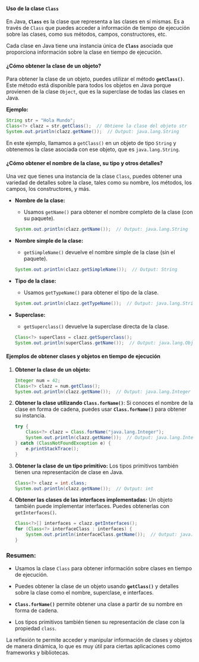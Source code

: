 
#### Uso de la clase `Class`

En Java, **`Class`** es la clase que representa a las clases en sí mismas. Es a través de `Class` que puedes acceder a información de tiempo de ejecución sobre las clases, como sus métodos, campos, constructores, etc.

Cada clase en Java tiene una instancia única de **`Class`** asociada que proporciona información sobre la clase en tiempo de ejecución.

#### ¿Cómo obtener la clase de un objeto?

Para obtener la clase de un objeto, puedes utilizar el método **`getClass()`**. Este método está disponible para todos los objetos en Java porque provienen de la clase `Object`, que es la superclase de todas las clases en Java.

**Ejemplo:**

```java
String str = "Hola Mundo";
Class<?> clazz = str.getClass();  // Obtiene la clase del objeto str
System.out.println(clazz.getName());  // Output: java.lang.String
```

En este ejemplo, llamamos a `getClass()` en un objeto de tipo `String` y obtenemos la clase asociada con ese objeto, que es `java.lang.String`.

#### ¿Cómo obtener el nombre de la clase, su tipo y otros detalles?

Una vez que tienes una instancia de la clase `Class`, puedes obtener una variedad de detalles sobre la clase, tales como su nombre, los métodos, los campos, los constructores, y más.

- **Nombre de la clase:**
    
    - Usamos `getName()` para obtener el nombre completo de la clase (con su paquete).
        
    
    ```java
    System.out.println(clazz.getName());  // Output: java.lang.String
    ```
    
- **Nombre simple de la clase:**
    
    - `getSimpleName()` devuelve el nombre simple de la clase (sin el paquete).
        
    
    ```java
    System.out.println(clazz.getSimpleName());  // Output: String
    ```
    
- **Tipo de la clase:**
    
    - Usamos `getTypeName()` para obtener el tipo de la clase.
        
    
    ```java
    System.out.println(clazz.getTypeName());  // Output: java.lang.String
    ```
    
- **Superclase:**
    
    - `getSuperclass()` devuelve la superclase directa de la clase.
        
    
    ```java
    Class<?> superClass = clazz.getSuperclass();
    System.out.println(superClass.getName());  // Output: java.lang.Object
    ```
    

#### Ejemplos de obtener clases y objetos en tiempo de ejecución

1. **Obtener la clase de un objeto:**
    
    ```java
    Integer num = 42;
    Class<?> clazz = num.getClass();
    System.out.println(clazz.getName());  // Output: java.lang.Integer
    ```
    
2. **Obtener la clase utilizando `Class.forName()`**: Si conoces el nombre de la clase en forma de cadena, puedes usar **`Class.forName()`** para obtener su instancia.
    
    ```java
    try {
        Class<?> clazz = Class.forName("java.lang.Integer");
        System.out.println(clazz.getName());  // Output: java.lang.Integer
    } catch (ClassNotFoundException e) {
        e.printStackTrace();
    }
    ```
    
3. **Obtener la clase de un tipo primitivo:** Los tipos primitivos también tienen una representación de clase en Java.
    
    ```java
    Class<?> clazz = int.class;
    System.out.println(clazz.getName());  // Output: int
    ```
    
4. **Obtener las clases de las interfaces implementadas:** Un objeto también puede implementar interfaces. Puedes obtenerlas con `getInterfaces()`.
    
    ```java
    Class<?>[] interfaces = clazz.getInterfaces();
    for (Class<?> interfaceClass : interfaces) {
        System.out.println(interfaceClass.getName());  // Output: java.io.Serializable
    }
    ```
    

### Resumen:

- Usamos la clase `Class` para obtener información sobre clases en tiempo de ejecución.
    
- Puedes obtener la clase de un objeto usando **`getClass()`** y detalles sobre la clase como el nombre, superclase, e interfaces.
    
- **`Class.forName()`** permite obtener una clase a partir de su nombre en forma de cadena.
    
- Los tipos primitivos también tienen su representación de clase con la propiedad `class`.
    

La reflexión te permite acceder y manipular información de clases y objetos de manera dinámica, lo que es muy útil para ciertas aplicaciones como frameworks y bibliotecas.